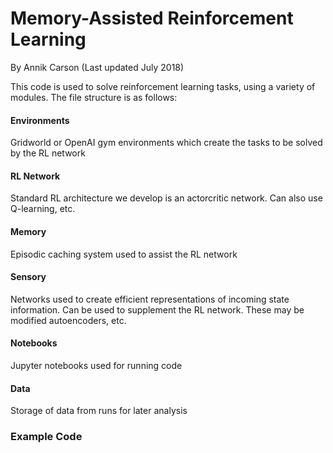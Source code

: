 # Memory-Assisted Reinforcement Learning 
By Annik Carson (Last updated July 2018)

This code is used to solve reinforcement learning tasks, using a variety of modules. The file structure is as follows: 

#### Environments 
Gridworld or OpenAI gym environments which create the tasks to be solved by the RL network

#### RL Network
Standard RL architecture we develop is an actorcritic network. Can also use Q-learning, etc. 

#### Memory
Episodic caching system used to assist the RL network

#### Sensory
Networks used to create efficient representations of incoming state information. Can be used to supplement the RL network. These may be modified autoencoders, etc.

#### Notebooks
Jupyter notebooks used for running code

#### Data
Storage of data from runs for later analysis



### Example Code




